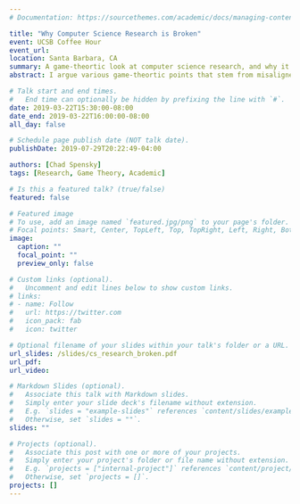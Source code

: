 ```yaml
---
# Documentation: https://sourcethemes.com/academic/docs/managing-content/

title: "Why Computer Science Research is Broken"
event: UCSB Coffee Hour
event_url: 
location: Santa Barbara, CA
summary: A game-theortic look at computer science research, and why it's a broken game.
abstract: I argue various game-theortic points that stem from misaligned incentives about why the way we are currently conducting research in our field does not produce good science.

# Talk start and end times.
#   End time can optionally be hidden by prefixing the line with `#`.
date: 2019-03-22T15:30:00-08:00
date_end: 2019-03-22T16:00:00-08:00
all_day: false

# Schedule page publish date (NOT talk date).
publishDate: 2019-07-29T20:22:49-04:00

authors: [Chad Spensky]
tags: [Research, Game Theory, Academic]

# Is this a featured talk? (true/false)
featured: false

# Featured image
# To use, add an image named `featured.jpg/png` to your page's folder. 
# Focal points: Smart, Center, TopLeft, Top, TopRight, Left, Right, BottomLeft, Bottom, BottomRight.
image:
  caption: ""
  focal_point: ""
  preview_only: false

# Custom links (optional).
#   Uncomment and edit lines below to show custom links.
# links:
# - name: Follow
#   url: https://twitter.com
#   icon_pack: fab
#   icon: twitter

# Optional filename of your slides within your talk's folder or a URL.
url_slides: /slides/cs_research_broken.pdf 
url_pdf:
url_video:

# Markdown Slides (optional).
#   Associate this talk with Markdown slides.
#   Simply enter your slide deck's filename without extension.
#   E.g. `slides = "example-slides"` references `content/slides/example-slides.md`.
#   Otherwise, set `slides = ""`.
slides: ""

# Projects (optional).
#   Associate this post with one or more of your projects.
#   Simply enter your project's folder or file name without extension.
#   E.g. `projects = ["internal-project"]` references `content/project/deep-learning/index.md`.
#   Otherwise, set `projects = []`.
projects: []
---
```

